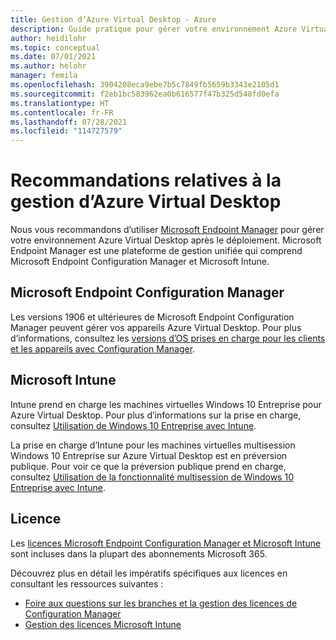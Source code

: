 ```yaml
---
title: Gestion d’Azure Virtual Desktop - Azure
description: Guide pratique pour gérer votre environnement Azure Virtual Desktop.
author: heidilohr
ms.topic: conceptual
ms.date: 07/01/2021
ms.author: helohr
manager: femila
ms.openlocfilehash: 3904208eca9ebe7b5c7849fb5659b3343e2105d1
ms.sourcegitcommit: f2eb1bc583962ea0b616577f47b325d548fd0efa
ms.translationtype: HT
ms.contentlocale: fr-FR
ms.lasthandoff: 07/28/2021
ms.locfileid: "114727579"
---
```

# <a name="azure-virtual-desktop-management-recommendations"></a>Recommandations relatives à la gestion d’Azure Virtual Desktop

Nous vous recommandons d’utiliser [Microsoft Endpoint Manager](https://www.microsoft.com/endpointmanager) pour gérer votre environnement Azure Virtual Desktop après le déploiement. Microsoft Endpoint Manager est une plateforme de gestion unifiée qui comprend Microsoft Endpoint Configuration Manager et Microsoft Intune.

## <a name="microsoft-endpoint-configuration-manager"></a>Microsoft Endpoint Configuration Manager

Les versions 1906 et ultérieures de Microsoft Endpoint Configuration Manager peuvent gérer vos appareils Azure Virtual Desktop. Pour plus d’informations, consultez les [versions d’OS prises en charge pour les clients et les appareils avec Configuration Manager](/mem/configmgr/core/plan-design/configs/supported-operating-systems-for-clients-and-devices#windows-virtual-desktop).

## <a name="microsoft-intune"></a>Microsoft Intune

Intune prend en charge les machines virtuelles Windows 10 Entreprise pour Azure Virtual Desktop. Pour plus d’informations sur la prise en charge, consultez [Utilisation de Windows 10 Entreprise avec Intune](/mem/intune/fundamentals/windows-virtual-desktop).

La prise en charge d’Intune pour les machines virtuelles multisession Windows 10 Entreprise sur Azure Virtual Desktop est en préversion publique. Pour voir ce que la préversion publique prend en charge, consultez [Utilisation de la fonctionnalité multisession de Windows 10 Entreprise avec Intune](/mem/intune/fundamentals/windows-virtual-desktop-multi-session).

## <a name="licensing"></a>Licence

Les [licences Microsoft Endpoint Configuration Manager et Microsoft Intune](https://microsoft.com/microsoft-365/enterprise-mobility-security/compare-plans-and-pricing) sont incluses dans la plupart des abonnements Microsoft 365. 

Découvrez plus en détail les impératifs spécifiques aux licences en consultant les ressources suivantes :

- [Foire aux questions sur les branches et la gestion des licences de Configuration Manager](/mem/configmgr/core/understand/product-and-licensing-faq#bkmk_equiv-sub) 
- [Gestion des licences Microsoft Intune](/mem/intune/fundamentals/licenses)
